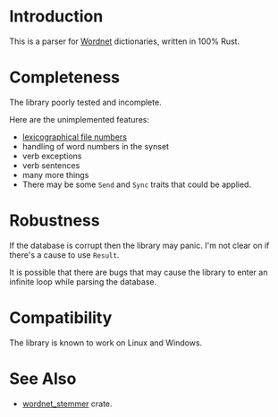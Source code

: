 # Introduction

This is a parser for [Wordnet](https://wordnet.princeton.edu/)
dictionaries, written in 100% Rust.

# Completeness

The library poorly tested and incomplete.

Here are the unimplemented features:

* [lexicographical file numbers](https://wordnet.princeton.edu/man/lexnames.5WN.html)
* handling of word numbers in the synset
* verb exceptions
* verb sentences
* many more things
* There may be some `Send` and `Sync` traits that could be applied.

# Robustness
If the database is corrupt then the library may panic.
I'm not clear on if there's a cause to use `Result`.

It is possible that there are bugs that may cause the
library to enter an infinite loop while parsing the database.

# Compatibility
The library is known to work on Linux and Windows.

# See Also
* [wordnet_stemmer](https://crates.io/crates/wordnet_stemmer) crate.
